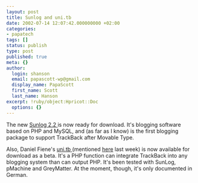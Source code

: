 ```yaml
---
layout: post
title: Sunlog and uni.tb
date: 2002-07-14 12:07:42.000000000 +02:00
categories:
- papatech
tags: []
status: publish
type: post
published: true
meta: {}
author:
  login: shanson
  email: papascott-wp@gmail.com
  display_name: PapaScott
  first_name: Scott
  last_name: Hanson
excerpt: !ruby/object:Hpricot::Doc
  options: {}
---
```

<p>The new <a href="http://www.sunlog.ch/_www/item00007.php">Sunlog 2.2 </a> is now ready for download. It's blogging software based on PHP and MySQL, and (as far as I know) is the first blogging package to support TrackBack after Movable Type. </p>
<p>Also, Daniel Fiene's <a href="http://www.blogstrasse.de/trackback/">uni.tb </a> (mentioned <a href="http://www.papascott.de/2002/07/06/1794.php">here</a> last week) is now available for download as a beta. It's a PHP function can integrate TrackBack into any blogging system than can output PHP. It's been tested with SunLog, pMachine and GreyMatter. At the moment, though, it's only documented in German.</p>
